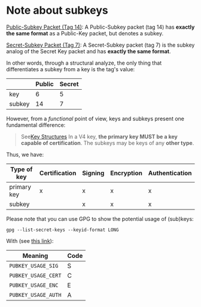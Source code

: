 # Note about subkeys

[Public-Subkey Packet (Tag 14)](https://tools.ietf.org/html/rfc4880#section-5.5.1.2): A Public-Subkey packet (tag 14)
has **exactly the same format** as a Public-Key packet, but denotes a subkey.

[Secret-Subkey Packet (Tag 7)](https://tools.ietf.org/html/rfc4880#section-5.5.1.4): A Secret-Subkey packet (tag 7) is
the subkey analog of the Secret Key packet and has **exactly the same format**.

In other words, through a structural analyze, the only thing that differentiates a subkey from a key is the tag's value:

|        | Public | Secret |
|--------|--------|--------|
| key    | 6      | 5      |
| subkey | 14     | 7      |

However, from a _functional_ point of view, keys and subkeys present one fundamental difference:

> See[Key Structures](https://tools.ietf.org/html/rfc4880#section-12.1) In a V4 key, **the primary key MUST
> be a key capable of certification**. The subkeys may be keys of any **other type**.

Thus, we have:

| Type of key | Certification | Signing | Encryption | Authentication |
|-------------|---------------|---------|------------|----------------|
| primary key | x             | x       | x          | x              |
| subkey      |               | x       | x          | x              |

Please note that you can use GPG to show the potential usage of (sub)keys:

    gpg --list-secret-keys --keyid-format LONG

With (see [this link](https://unix.stackexchange.com/questions/31996/how-are-the-gpg-usage-flags-defined-in-the-key-details-listing)):

| Meaning             | Code |
|---------------------|------|
| `PUBKEY_USAGE_SIG`  | S    |
| `PUBKEY_USAGE_CERT` | C    |
| `PUBKEY_USAGE_ENC`  | E    |
| `PUBKEY_USAGE_AUTH` | A    |
